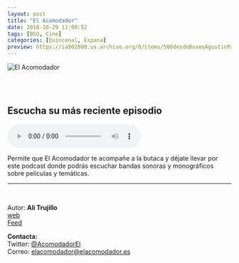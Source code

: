 ```yaml
---
layout: post
title: "El Acomodador"
date: 2018-10-29 11:09:52
tags: [BSO, Cine]
categories: [Quincenal, Espana]
preview: https://ia902800.us.archive.org/8/items/500desdeBoxesAgustinPalmeiro/300Acomodador-AliTrujillo.jpeg
---
```


![El Acomodador](https://ia902800.us.archive.org/8/items/500desdeBoxesAgustinPalmeiro/400Acomodador-AliTrujillo.jpeg)

<br/>
<br/>

## Escucha su más reciente episodio

<!--reproductor-feed=http://www.ivoox.com/acomodador-podcast-bandas-sonoras-y_fg_f192103_filtro_1.xml-->
<!--reproductor-start-->
<audio id="audio" preload="auto" controls="" src="https://www.ivoox.com/acomodador-especial-star-trek-programa_mf_30456749_feed_1.mp3"></audio>
<!--reproductor-end-->

Permite que El Acomodador te acompañe a la butaca y déjate llevar por este podcast donde podrás escuchar bandas sonoras y monográficos sobre películas y temáticas.

_ _ _

<br>

Autor: **Ali Trujillo**  
[web](http://www.elacomodador.es/)  
[Feed](http://www.ivoox.com/acomodador-podcast-bandas-sonoras-y_fg_f192103_filtro_1.xml)  



**Contacta:**  
Twitter: [@AcomodadorEl](https://twitter.com/AcomodadorEl)  
Correo: [elacomodador@elacomodador.es](mailto:elacomodador@elacomodador.es)  

